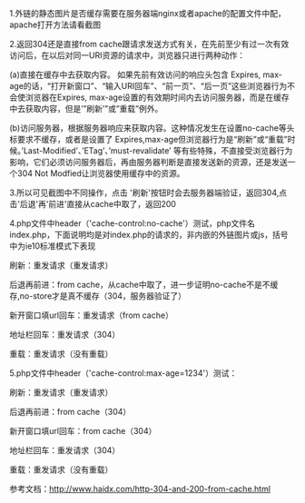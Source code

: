
1.外链的静态图片是否缓存需要在服务器端nginx或者apache的配置文件中配，apache打开方法请看截图

2.返回304还是直接from cache跟请求发送方式有关，在先前至少有过一次有效访问后，在以后对同一URI资源的请求中，浏览器只进行两种动作：

(a)直接在缓存中去获取内容。
如果先前有效访问的响应头包含 Expires, max-age的话，“打开新窗口”、“输入URI回车”、“前一页”、“后一页”这些浏览器行为不会使浏览器在Expires, max-age设置的有效期时间内去访问服务器，而是在缓存中去获取内容，但是’”刷新’”或”重载”例外。

(b)访问服务器，根据服务器响应来获取内容。这种情况发生在设置no-cache等头标要求不缓存，或者是设置了 Expires,max-age但浏览器行为是“刷新”或“重载”时候。’Last-Modified’、’ETag’、’must-revalidate’ 等有些特殊，不直接受浏览器行为影响，它们必须访问服务器后，再由服务器判断是直接发送新的资源，还是发送一个304 Not Modfied让浏览器使用缓存中的资源。

3.所以可见截图中不同操作，点击 '刷新'按钮时会去服务器端验证，返回304,点击'后退'再'前进'直接从cache中取了，返回200

4.php文件中header（'cache-control:no-cache'）测试，php文件名index.php，下面说明均是对index.php的请求的，非内嵌的外链图片或js，括号中为ie10标准模式下表现

刷新：重发请求（重发请求）

后退再前进：from cache，从cache中取了，进一步证明no-cache不是不缓存,no-store才是真不缓存（304，服务器验证了）

新开窗口填url回车：重发请求（from cache）

地址栏回车：重发请求（304）

重载：重发请求（没有重载）

5.php文件中header（'cache-control:max-age=1234'）测试：

刷新：重发请求（重发请求）

后退再前进：from cache（304）

新开窗口填url回车：from cache（304）

地址栏回车：重发请求（304）

重载：重发请求（没有重载）





参考文档：http://www.haidx.com/http-304-and-200-from-cache.html

